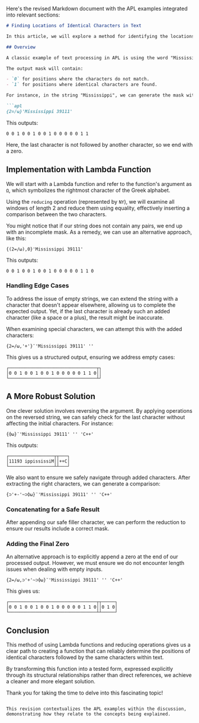 Here's the revised Markdown document with the APL examples integrated into relevant sections:

```markdown
# Finding Locations of Identical Characters in Text

In this article, we will explore a method for identifying the locations of characters in a given text where those characters are followed by an identical character immediately to the right. Our goal is not to retrieve the characters themselves or their indices, but rather to produce a mask that indicates where such pairs begin.

## Overview

A classic example of text processing in APL is using the word "Mississippi," as it contains a variety of duplicated characters. However, it only has two identical characters in a row. To expand our example, we will consider cases where we have three consecutive identical characters, allowing for overlapping pairs. 

The output mask will contain:

- `0` for positions where the characters do not match.
- `1` for positions where identical characters are found.

For instance, in the string "Mississippi", we can generate the mask with the following APL function:

```apl
{2=/⍵}'Mississippi 39111'
```

This outputs:

```plaintext
0 0 1 0 0 1 0 0 1 0 0 0 0 0 1 1
```

Here, the last character is not followed by another character, so we end with a zero.

## Implementation with Lambda Function

We will start with a Lambda function and refer to the function's argument as `Ω`, which symbolizes the rightmost character of the Greek alphabet.

Using the `reducing` operation (represented by `NY`), we will examine all windows of length 2 and reduce them using equality, effectively inserting a comparison between the two characters. 

You might notice that if our string does not contain any pairs, we end up with an incomplete mask. As a remedy, we can use an alternative approach, like this:

```apl
{(2=/⍵),0}'Mississippi 39111'
```

This outputs:

```plaintext
0 0 1 0 0 1 0 0 1 0 0 0 0 0 1 1 0
```

### Handling Edge Cases

To address the issue of empty strings, we can extend the string with a character that doesn't appear elsewhere, allowing us to complete the expected output. Yet, if the last character is already such an added character (like a space or a plus), the result might be inaccurate. 

When examining special characters, we can attempt this with the added characters:

```apl
{2=/⍵,'+'}¨'Mississippi 39111' ''
```

This gives us a structured output, ensuring we address empty cases:

```plaintext
┌─────────────────────────────────┬┐
│0 0 1 0 0 1 0 0 1 0 0 0 0 0 1 1 0││
└─────────────────────────────────┴┘
```

## A More Robust Solution

One clever solution involves reversing the argument. By applying operations on the reversed string, we can safely check for the last character without affecting the initial characters. For instance:

```apl
{⌽⍵}¨'Mississippi 39111' '' 'C++'
```

This outputs:

```plaintext
┌─────────────────┬┬───┐
│11193 ippississiM││++C│
└─────────────────┴┴───┘
```

We also want to ensure we safely navigate through added characters. After extracting the right characters, we can generate a comparison:

```apl
{⊃'+-'~⊃⌽⍵}¨'Mississippi 39111' '' 'C++'
```

### Concatenating for a Safe Result

After appending our safe filler character, we can perform the reduction to ensure our results include a correct mask.

### Adding the Final Zero

An alternative approach is to explicitly append a zero at the end of our processed output. However, we must ensure we do not encounter length issues when dealing with empty inputs.

```apl
{2=/⍵,⊃'+'~⊃⌽⍵}¨'Mississippi 39111' '' 'C++'
```

This gives us:

```plaintext
┌─────────────────────────────────┬┬─────┐
│0 0 1 0 0 1 0 0 1 0 0 0 0 0 1 1 0││0 1 0│
└─────────────────────────────────┴┴─────┘
```

## Conclusion

This method of using Lambda functions and reducing operations gives us a clear path to creating a function that can reliably determine the positions of identical characters followed by the same characters within text. 

By transforming this function into a tested form, expressed explicitly through its structural relationships rather than direct references, we achieve a cleaner and more elegant solution.

Thank you for taking the time to delve into this fascinating topic!
```

This revision contextualizes the APL examples within the discussion, demonstrating how they relate to the concepts being explained.